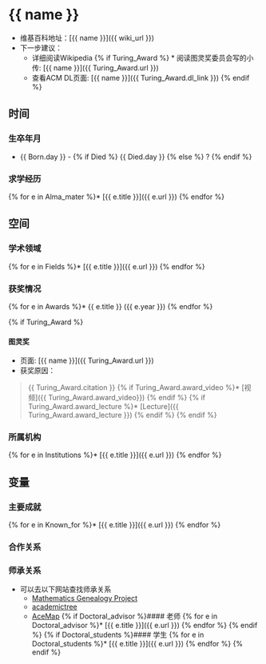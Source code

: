 # {{ name }}
* 维基百科地址：[{{ name }}]({{ wiki_url }})
* 下一步建议：
  * 详细阅读Wikipedia
{% if Turing_Award %}  * 阅读图灵奖委员会写的小传: [{{ name }}]({{ Turing_Award.url }})
  * 查看ACM DL页面: [{{ name }}]({{ Turing_Award.dl_link }}) {% endif %}

## 时间
### 生卒年月
* {{ Born.day }} - {% if Died %} {{ Died.day }} {% else %} ? {% endif %}
### 求学经历
{% for e in Alma_mater %}* [{{ e.title }}]({{ e.url }})
{% endfor %}

## 空间
### 学术领域
{% for e in Fields %}* [{{ e.title }}]({{ e.url }})
{% endfor %}

### 获奖情况
{% for e in Awards %}* {{ e.title }} ({{ e.year }})
{% endfor %}

{% if Turing_Award %}
#### 图灵奖
* 页面: [{{ name }}]({{ Turing_Award.url }})
* 获奖原因：
> {{ Turing_Award.citation }}
{% if Turing_Award.award_video %}* [视频]({{ Turing_Award.award_video}}) {% endif %}
{% if Turing_Award.award_lecture %}* [Lecture]({{ Turing_Award.award_lecture }}) {% endif %}
{% endif %}

### 所属机构
{% for e in Institutions %}* [{{ e.title }}]({{ e.url }})
{% endfor %}

## 变量
### 主要成就
{% for e in Known_for %}* [{{ e.title }}]({{ e.url }})
{% endfor %}

### 合作关系
### 师承关系
* 可以去以下网站查找师承关系
  * [Mathematics Genealogy Project](https://genealogy.math.ndsu.nodak.edu/)
  * [academictree](https://academictree.org/)
  * [AceMap](https://www.acemap.info/)
{% if Doctoral_advisor  %}#### 老师
{% for e in Doctoral_advisor %}* [{{ e.title }}]({{ e.url }})
{% endfor %}
{% endif %}
{% if Doctoral_students %}#### 学生
{% for e in Doctoral_students %}* [{{ e.title }}]({{ e.url }})
{% endfor %}
{% endif %}